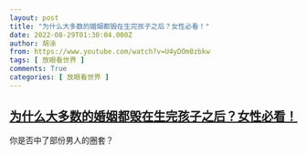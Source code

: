 ```yaml
---
layout: post
title: "为什么大多数的婚姻都毁在生完孩子之后？女性必看！"
date: 2022-08-29T01:30:04.000Z
author: 胡涂
from: https://www.youtube.com/watch?v=U4yDOm0zbkw
tags: [ 放眼看世界 ]
comments: True
categories: [ 放眼看世界 ]
---
```

<!--1661736604000-->
[为什么大多数的婚姻都毁在生完孩子之后？女性必看！](https://www.youtube.com/watch?v=U4yDOm0zbkw)
------

<div>
你是否中了部份男人的圈套？
</div>
